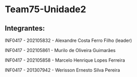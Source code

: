 # Team75-Unidade2

## Integrantes:

INF0417 - 202105832 - Alexandre Costa Ferro Filho (leader)

INF0417 - 202105861 - Murilo de Oliveira Guimarães

INF0417 - 202105858 - Marcelo Henrique Lopes Ferreira

INF0417 - 201307942 - Werisson Ernesto Silva Pereira
